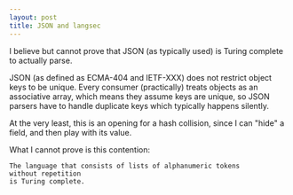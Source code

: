 ```yaml
---
layout: post
title: JSON and langsec
---
```


I believe but cannot prove
that JSON (as typically used)
is Turing complete to actually parse.

JSON
(as defined as ECMA-404 and IETF-XXX)
does not restrict object keys to be unique.
Every consumer (practically) treats objects as an associative array,
which means they assume keys are unique,
so JSON parsers have to handle duplicate keys
which typically happens silently.

At the very least, this is an opening for a hash collision,
since I can "hide" a field, and then play with its value.

What I cannot prove is this contention:
```
The language that consists of lists of alphanumeric tokens
without repetition
is Turing complete.
```
